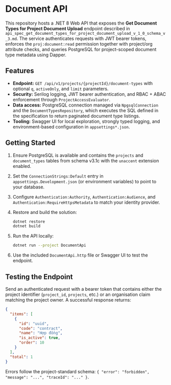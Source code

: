 # Document API

This repository hosts a .NET 8 Web API that exposes the **Get Document Types for Project Document Upload** endpoint described in `api_spec_get_document_types_for_project_document_upload_v_1_0_schema_v_3.md`. The service authenticates requests with JWT bearer tokens, enforces the `proj:document:read` permission together with project/org attribute checks, and queries PostgreSQL for project-scoped document type metadata using Dapper.

## Features

- **Endpoint:** `GET /api/v1/projects/{projectId}/document-types` with optional `q`, `activeOnly`, and `limit` parameters.
- **Security:** Serilog logging, JWT bearer authentication, and RBAC + ABAC enforcement through `ProjectAccessEvaluator`.
- **Data access:** PostgreSQL connection managed via `NpgsqlConnection` and the `DocumentTypesRepository`, which executes the SQL defined in the specification to return paginated document type listings.
- **Tooling:** Swagger UI for local exploration, strongly typed logging, and environment-based configuration in `appsettings*.json`.

## Getting Started

1. Ensure PostgreSQL is available and contains the `projects` and `document_types` tables from schema v3.1c with the `unaccent` extension enabled.
2. Set the `ConnectionStrings:Default` entry in `appsettings.Development.json` (or environment variables) to point to your database.
3. Configure `Authentication:Authority`, `Authentication:Audience`, and `Authentication:RequireHttpsMetadata` to match your identity provider.
4. Restore and build the solution:

   ```bash
   dotnet restore
   dotnet build
   ```

5. Run the API locally:

   ```bash
   dotnet run --project DocumentApi
   ```

6. Use the included `DocumentApi.http` file or Swagger UI to test the endpoint.

## Testing the Endpoint

Send an authenticated request with a bearer token that contains either the project identifier (`project_id`, `projects`, etc.) or an organisation claim matching the project owner. A successful response returns:

```json
{
  "items": [
    {
      "id": "uuid",
      "code": "contract",
      "name": "Hợp đồng",
      "is_active": true,
      "order": 10
    }
  ],
  "total": 1
}
```

Errors follow the project-standard schema: `{ "error": "forbidden", "message": "...", "traceId": "..." }`.
